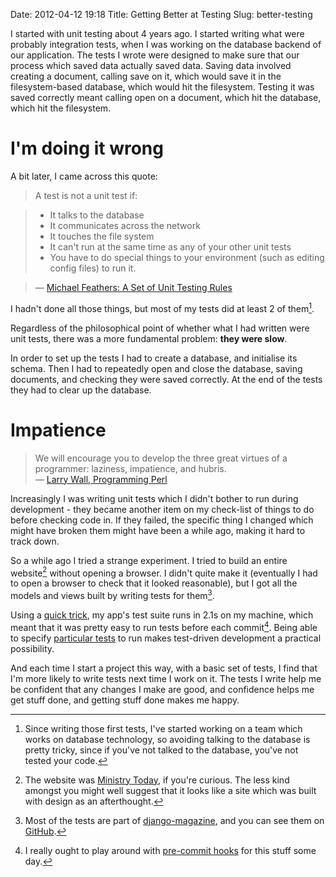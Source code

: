 Date: 2012-04-12 19:18
Title: Getting Better at Testing
Slug: better-testing

I started with unit testing about 4 years ago. I started writing what were
probably integration tests, when I was working on the database backend of our
application. The tests I wrote were designed to make sure that our process
which saved data actually saved data. Saving data involved creating a document,
calling save on it, which would save it in the filesystem-based database,
which would hit the filesystem. Testing it was saved correctly meant calling
open on a document, which hit the database, which hit the filesystem.

# I'm doing it wrong

A bit later, I came across this quote:

> A test is not a unit test if:

> * It talks to the database
> * It communicates across the network
> * It touches the file system
> * It can't run at the same time as any of your other unit tests
> * You have to do special things to your environment (such as editing config
>   files) to run it.

> &mdash; [Michael Feathers: A Set of Unit Testing Rules][mfeathers]

I hadn't done all those things, but most of my tests did at least 2 of them[^1].

Regardless of the philosophical point of whether what I had written were unit
tests, there was a more fundamental problem: **they were slow**.

In order to set up the tests I had to create a database, and initialise its
schema. Then I had to repeatedly open and close the database, saving documents,
and checking they were saved correctly. At the end of the tests they had to
clear up the database.

# Impatience

> We will encourage you to develop the three great virtues of a programmer:
> laziness, impatience, and hubris.  
> &mdash; [Larry Wall, Programming Perl][three-virtues]

Increasingly I was writing unit tests which I didn't bother to run during
development - they became another item on my check-list of things to do
before checking code in. If they failed, the specific thing I changed which
might have broken them might have been a while ago, making it hard to track
down.

So a while ago I tried a strange experiment. I tried to build an entire
website[^2] without opening a browser. I didn't quite make it (eventually I had
to open a browser to check that it looked reasonable), but I got all the models
and views built by writing tests for them[^3].

Using a [quick trick][tdd-django], my app's test suite runs in 2.1s on my
machine, which meant that it was pretty easy to run tests before each
commit[^4]. Being able to specify [particular tests][django-docs-testing] to
run makes test-driven development a practical possibility.

And each time I start a project this way, with a basic set of tests, I find
that I'm more likely to write tests next time I work on it. The tests I write
help me be confident that any changes I make are good, and confidence helps me
get stuff done, and getting stuff done makes me happy.

[^1]: Since writing those first tests, I've started working on a team which
      works on database technology, so avoiding talking to the database is
      pretty tricky, since if you've not talked to the database, you've not
      tested your code.
[^2]: The website was [Ministry Today][ministrytoday], if you're curious. The
      less kind amongst you might well suggest that it looks like a site which
      was built with design as an afterthought.
[^3]: Most of the tests are part of [django-magazine][django-magazine], and
      you can see them on [GitHub][django-magazine-tests].
[^4]: I really ought to play around with [pre-commit hooks][django-git-hooks]
      for this stuff some day.

[mfeathers]: http://www.artima.com/weblogs/viewpost.jsp?thread=126923 "Read Michael Feathers' Unit Testing Rules"
[three-virtues]: http://en.wikipedia.org/wiki/Larry_Wall "The quote is from Programming Perl, by Larry Wall - go take a look at his Wikipedia profile"
[ministrytoday]: http://ministrytoday.org.uk "Visit the Ministry Today site, a journal for Christian leaders"
[django-magazine]: https://github.com/dominicrodger/django-magazine "Take a look at django-magazine, the main open source app behind Ministry Today"
[django-magazine-tests]: https://github.com/dominicrodger/django-magazine/tree/master/magazine/tests "Browse the code for the tests of django-magazine"
[tdd-django]: http://www.dominicrodger.com/tdd-django-south.html "Read about a quick trick for making test runs in Django faster"
[django-git-hooks]: http://tech.yipit.com/2011/11/16/183772396/ "Read about Django pre-commit hooks at the Yipit Django Blog."
[django-docs-testing]: https://docs.djangoproject.com/en/dev/topics/testing/#running-tests "Django Documentation for running just a subset of your unit tests"
